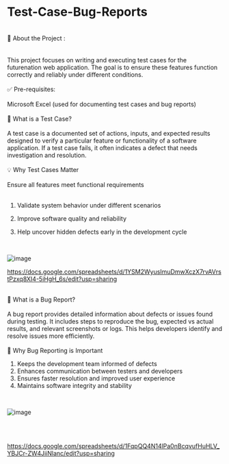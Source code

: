 # Test-Case-Bug-Reports
<br>
🧪 About the Project : &nbsp;&nbsp;&nbsp; &nbsp;&nbsp;&nbsp; <br>
<br><br>
This project focuses on writing and executing test cases for the futurenation web application. The goal is to ensure these features function correctly and reliably under different conditions.
<br><br>
✅ Pre-requisites: &nbsp;&nbsp;&nbsp; &nbsp;&nbsp;&nbsp; <be>
<br><br>
Microsoft Excel (used for documenting test cases and bug reports)
<br><br>
🧾 What is a Test Case? &nbsp;&nbsp;&nbsp; &nbsp;&nbsp;&nbsp; <be>
<br><br>
A test case is a documented set of actions, inputs, and expected results designed to verify a particular feature or functionality of a software application. If a test case fails, it often indicates a defect that needs investigation and resolution.
<br><br>
💡 Why Test Cases Matter &nbsp;&nbsp;&nbsp; &nbsp;&nbsp;&nbsp; 
<br><br>
Ensure all features meet functional requirements
<br>
<br>
  
1. Validate system behavior under different scenarios
  
2. Improve software quality and reliability
  
3. Help uncover hidden defects early in the development cycle

<br>

![image](https://github.com/user-attachments/assets/0007afb4-42cb-4ef1-8ce6-82e3cc41c069)

https://docs.google.com/spreadsheets/d/1YSM2WyusImuDmwXczX7rvAVrstPzxq8XI4-5iHgH_6s/edit?usp=sharing 
<br><br>

🐞 What is a Bug Report? &nbsp;&nbsp;&nbsp; &nbsp;&nbsp;&nbsp; <be>
<br><br>
A bug report provides detailed information about defects or issues found during testing. It includes steps to reproduce the bug, expected vs actual results, and relevant screenshots or logs. This helps developers identify and resolve issues more efficiently.
<br><br>
🔧 Why Bug Reporting is Important  &nbsp;&nbsp;&nbsp; &nbsp;&nbsp;&nbsp;
<be> <br>
1. Keeps the development team informed of defects
2. Enhances communication between testers and developers
3. Ensures faster resolution and improved user experience
4. Maintains software integrity and stability

<br>

 ![image](https://github.com/user-attachments/assets/17ee4f7c-1a20-4f11-91ce-cbd93379d64a)

<br>
<br>

https://docs.google.com/spreadsheets/d/1FqpQQ4N14lPa0nBcqvufHuHLV_YBJCr-ZW4JiiNlanc/edit?usp=sharing

<be>
<br>
